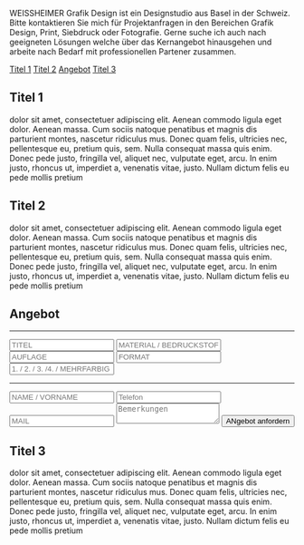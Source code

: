 WEISSHEIMER Grafik Design ist ein Designstudio aus Basel in der Schweiz.
Bitte kontaktieren Sie mich für Projektanfragen in den Bereichen Grafik Design, Print, Siebdruck oder Fotografie. Gerne suche ich auch nach geeigneten Lösungen welche über das Kernangebot hinausgehen und arbeite nach Bedarf mit professionellen Partener zusammen.

[Titel 1](#titel1)
[Titel 2](#titel2)
[Angebot](#angebot)
[Titel 3](#titel3)

## <a name="title1"></a>Titel 1

dolor sit amet, consectetuer adipiscing elit. Aenean commodo ligula eget dolor. Aenean massa. Cum sociis natoque penatibus et magnis dis parturient montes, nascetur ridiculus mus. Donec quam felis, ultricies nec, pellentesque eu, pretium quis, sem. Nulla consequat massa quis enim. Donec pede justo, fringilla vel, aliquet nec, vulputate eget, arcu. In enim justo, rhoncus ut, imperdiet a, venenatis vitae, justo. Nullam dictum felis eu pede mollis pretium

## <a name="title2"></a>Titel 2 

dolor sit amet, consectetuer adipiscing elit. Aenean commodo ligula eget dolor. Aenean massa. Cum sociis natoque penatibus et magnis dis parturient montes, nascetur ridiculus mus. Donec quam felis, ultricies nec, pellentesque eu, pretium quis, sem. Nulla consequat massa quis enim. Donec pede justo, fringilla vel, aliquet nec, vulputate eget, arcu. In enim justo, rhoncus ut, imperdiet a, venenatis vitae, justo. Nullam dictum felis eu pede mollis pretium

## <a name="angebot"></a>Angebot

<form action="https://forms.brace.io/mail@weissheimer.ch" method="POST">
	<hr>
    <input type="text" name="titel" placeholder="TITEL">
    <input type="text" name="material" placeholder="MATERIAL / BEDRUCKSTOFF">
    <input type="text" name="auflage" placeholder="AUFLAGE">
    <input type="text" name="format" placeholder="FORMAT"> 
    <input type="text" name="farbe" placeholder="1. / 2. / 3. /4. / MEHRFARBIG">
    <hr>
    <input type="text" name="name" placeholder="NAME / VORNAME">
    <input type="text" name="telefon" placeholder="Telefon">
    <input type="email" name="_replyto" placeholder="MAIL">
    <textarea name="bemerkungen" placeholder="Bemerkungen"></textarea>
    <button type="submit">ANgebot anfordern</button>
</form>

## <a name="titel3"></a>Titel 3

dolor sit amet, consectetuer adipiscing elit. Aenean commodo ligula eget dolor. Aenean massa. Cum sociis natoque penatibus et magnis dis parturient montes, nascetur ridiculus mus. Donec quam felis, ultricies nec, pellentesque eu, pretium quis, sem. Nulla consequat massa quis enim. Donec pede justo, fringilla vel, aliquet nec, vulputate eget, arcu. In enim justo, rhoncus ut, imperdiet a, venenatis vitae, justo. Nullam dictum felis eu pede mollis pretium